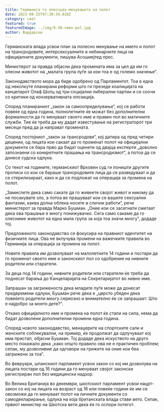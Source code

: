 ```yaml
---
title: Германија го олеснува менувањето на полот
date: 2023-08-25T07:30:34.018Z
category: свет
featured: true
featuredImage: ../img/9-30-smen-pol.jpg
author: Вардарски
---
```

Германската влада усвои план за полесно менување на името и полот на трансродовите, интерсексуалните и небинарните лица на официјалните документи, пишува Асошиејтед прес.

Министерот за правда објасни дека промената има за цел да им го олесни животот на „малата група луѓе за кои тоа е од големо значење“.

Законодавството мора да биде одобрено од Парламентот. Тоа е една од неколкуте планирани реформи што ги презеде коалицијата на канцеларот Олаф Шолц од три социјални либерални партии и се соочи со критики од конзервативната опозиција.

Според планираниот „закон за самоопределување“, кој се работи повеќе од една година, полнолетните ќе можат без дополнителни формалности да го менуваат своето име и правен пол во матичните служби. Тие ќе треба да му дадат известување на регистраторот три месеци пред да ја направат промената.

Според постојниот „закон за трансродови“, кој датира од пред четири децении, од лицата кои сакаат да го променат полот на официјални документи се бара прво да бидат оценети од двајца експерти „доволно запознаени со конкретните прашања на трансродизмот“, а потоа да се донесе судска одлука.

Со текот на годините, германскиот Врховен суд ги поништи другите прописи со кои се бараше трансродовите лица да се разведуваат и да се стерилизираат, како и да се подложат на операција за промена на полот.

„Замислете дека само сакате да го живеете својот живот и никому да не посакувате зло, а потоа ве прашуваат кои се вашите сексуални фантазии, каква долна облека носите и слични работи“, рече министерот за правда Марко Бушман. „Оние кои се засегнати сметаат дека ова прашање е многу понижувачко. Сега само сакаме да го олесниме животот на една мала група за која тоа значи многу“, додаде тој.

Предложеното законодавство се фокусира на правниот идентитет на физичките лица. Ова не вклучува промени на важечките правила во Германија за операција за промена на полот.

Новите правила им дозволуваат на малолетните 14 години и постари да го променат своето име и законскиот пол со одобрение на нивните родители или старатели.

За деца под 14 години, нивните родители или старатели ќе треба да поднесат барања до Канцеларијата на Секретаријатот во нивно име.

Запрашан за загриженоста дека младите луѓе може да донесат предвремени одлуки, Бушман рече дека е „цврсто убеден дека повеќето родители многу сериозно и внимателно ќе се запрашаат: Што е најдобро за моето дете?“.

Откако официјалното име и промена на полот ќе стапи на сила, нема да бидат дозволени дополнителни промени една година.

Според новото законодавство, менаџерите на спортските сали и женските соблекувални, на пример, ќе продолжат да одлучуваат кој има пристап, објасни Бушман. Тој додаде дека искуството на друго место покажало дека „како општо правило ова не е практичен проблем; сепак, му дозволивме да одговори на грижите на оние кои беа загрижени за тоа“.

Во февруари, шпанскиот парламент усвои закон со кој им дозволува на лицата постари од 16 години да го менуваат својот законски регистриран пол без медицински надзор.

Во Велика Британија во декември, шкотскиот парламент усвои нацрт-закон со кој на лицата на возраст од 16 или повеќе години ќе им се овозможи да го менуваат полот на личните документи со самодекларирање, одлука на која британската влада стави вето. Сепак, првиот министер на Шкотска вети дека ќе го оспори потегот.